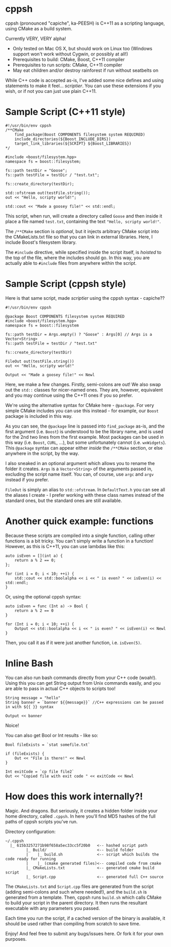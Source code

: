 cppsh
=====

cppsh (pronounced "capiche", ka-PEESH) is C++11 as a scripting language, using CMake as a build system.

Currently VERY, VERY alpha!
* Only tested on Mac OS X, but should work on Linux too (Windows support won't work without Cygwin, or possibly at all!)
* Prerequisites to build: CMake, Boost, C++11 compiler
* Prerequisites to run scripts: CMake, C++11 compiler
* May eat children and/or destroy rainforest if run without seatbelts on

While C++ code is accepted as-is, I've added some nice defines and using statements to make it feel...
*scriptier*. You can use these extensions if you wish, or if not you can just use plain C++11. 


Sample Script (C++11 style)
===========================

```
#!/usr/bin/env cppsh
/**CMake
    find_package(Boost COMPONENTS filesystem system REQUIRED)
    include_directories(${Boost_INCLUDE_DIRS})
    target_link_libraries(${SCRIPT} ${Boost_LIBRARIES}) 
*/

#include <boost/filesystem.hpp>
namespace fs = boost::filesystem;

fs::path testDir = "Goose";
fs::path testFile = testDir / "test.txt";

fs::create_directory(testDir);

std::ofstream out(testFile.string());
out << "Hello, scripty world!";

std::cout << "Made a goosey file!" << std::endl;
```

This script, when run, will create a directory called `Goose` and then inside it place a file named `test.txt`, containing the text `"Hello, scripty world!"`.

The `/**CMake` section is *optional*, but it injects arbitrary CMake script into the CMakeLists.txt file so that you can link in external libraries. Here, I include Boost's filesystem library.

The `#include` directive, while specified inside the script itself, is *hoisted* to the top of the file, where the includes should go. In this way, you are actually able to `#include` files from anywhere within the script.


Sample Script (cppsh style)
===========================

Here is that same script, made *scriptier* using the cppsh syntax - capiche??

```
#!/usr/bin/env cppsh

@package Boost COMPONENTS filesystem system REQUIRED
#include <boost/filesystem.hpp>
namespace fs = boost::filesystem

fs::path testDir = Args.empty() ? "Goose" : Args[0] // Args is a Vector<String>
fs::path testFile = testDir / "test.txt"

fs::create_directory(testDir)

FileOut out(testFile.string())
out << "Hello, scripty world!"

Output << "Made a goosey file!" << Newl
```

Here, we make a few changes. Firstly, semi-colons are out! We also swap out the `std::` classes for nicer-named ones. They are, however, equivalent and you may continue using the C++11 ones if you so prefer.

We're using the alternative syntax for CMake here - `@package`. For very simple CMake includes you can use this instead - for example, our `Boost` package is included in this way.

As you can see, the `@package` line is passed into `find_package` as-is, and the first argument (i.e. `Boost`) is understood to be the library name, and is used for the 2nd two lines from the first example. Most packages can be used in this way (i.e. `Boost`, `CURL`, ...), but some unfortunately cannot (i.e. `wxWidgets`). This `@package` syntax can appear either *inside* the `/**CMake` section, or else anywhere in the script, by the way.

I also sneaked in an optional argument which allows you to rename the folder it creates. `Args` is a `Vector<String>` of the arguments passed in, excluding the script name itself. You can, of course, use `argc` and `argv` instead if you prefer.

`FileOut` is simply an alias to `std::ofstream`. In `DefaultText.h` you can see all the aliases I create - I prefer working with these class names instead of the standard ones, but the standard ones are still available. 

Another quick example: functions
================================

Because these scripts are compiled into a single function, calling other functions is a bit tricky. You can't simply write a function in a function! However, as this is C++11, you can use lambdas like this:

```
auto isEven = [](int a) {
	return a % 2 == 0;
};

for (int i = 0; i < 10; ++i) {
	std::cout << std::boolalpha << i << " is even? " << isEven(i) << std::endl;
}
```

Or, using the optional cppsh syntax:

```
auto isEven = func (Int a) -> Bool {
	return a % 2 == 0
}

for (Int i = 0; i < 10; ++i) {
	Output << std::boolalpha << i << " is even? " << isEven(i) << Newl
}
```

Then, you call it as if it were just another function, i.e. `isEven(5)`.

Inline Bash
===========

You can also run bash commands directly from your C++ code (woah!). Using this you can get String output from Unix commands easily, and you are able to pass in actual C++ objects to scripts too!

```
String message = "hello"
String banner = `banner ${{message}}` //C++ expressions can be passed in with ${{ }} syntax

Output << banner
```

Noice!

You can also get Bool or Int results - like so:
```
Bool fileExists = `stat somefile.txt`

if (fileExists) {
    Out << "File is there!" << Newl
}

Int exitCode = `cp file file2`
Out << "Copied file with exit code " << exitCode << Newl
```

How does this work internally?!
===============================

Magic. And dragons. But seriously, it creates a hidden folder inside your home directory, called `.cppsh`. In here you'll find MD5 hashes of the full paths of cppsh scripts you've run.

Directory configuration:
```
~/.cppsh
  |_ 615b3257271b98f658a5ec33cc5f20b0   <-- hashed script path
         |_ Build/                      <-- build folder
         |    |_ build.sh               <-- script which builds the code ready for running
         |    |_ (cmake generated files)<-- compiled code from cmake
         |_ CMakeLists.txt              <-- generated cmake build script
         |_ Script.cpp                  <-- generated full C++ source
```

The `CMakeLists.txt` and `Script.cpp` files are generated from the script (adding semi-colons and such where needed!), and the `build.sh` is generated from a template. Then, cppsh runs `build.sh` which calls CMake to build your script in the parent directory. It then runs the resultant executable with any parameters you passed.

Each time you run the script, if a cached version of the binary is available, it should be used rather than compiling from scratch to save time.

Enjoy! And feel free to submit any bugs/issues here. Or fork it for your own purposes.
